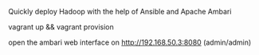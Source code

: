 Quickly deploy Hadoop with the help of Ansible and Apache Ambari



vagrant up && vagrant provision

open the ambari web interface on http://192.168.50.3:8080 (admin/admin)
